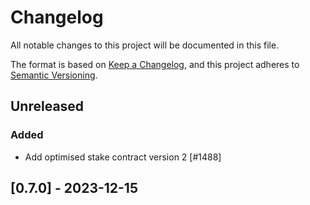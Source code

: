 # Changelog

All notable changes to this project will be documented in this file.

The format is based on [Keep a Changelog](https://keepachangelog.com/en/1.0.0/),
and this project adheres to [Semantic Versioning](https://semver.org/spec/v2.0.0.html).

## Unreleased

### Added

- Add optimised stake contract version 2 [#1488]

## [0.7.0] - 2023-12-15

[#1448]: https://github.com/dusk-network/rusk/issues/1448
